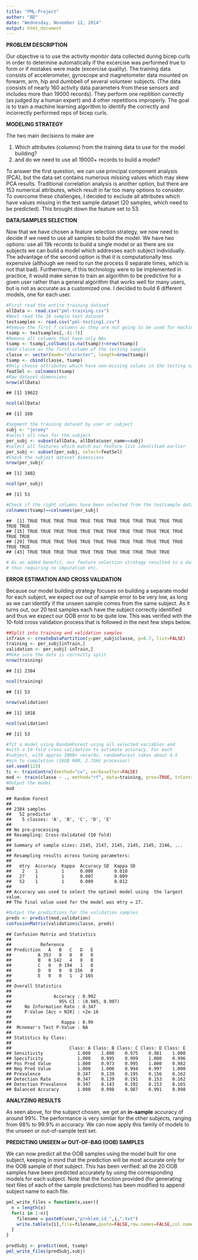 ```yaml
---
title: "PML-Project"
author: "BD"
date: "Wednesday, November 12, 2014"
output: html_document
---
```

**PROBLEM DESCRIPTION**  

Our objective is to use the activity monitor data collected during bicep curls in order to determine automatically if the excercise was performed true to form or if mistakes were made (excercise quality). The training data consists of accelerometer, gyroscope and magnetometer data mounted on forearm, arm, hip and dumbbell of several volunteer subjects. (The data consists of nearly 160 activity data parameters from these sensors and includes more than 19000 records). They perform one repitition correctly (as judged by a human expert) and 4 other repetitions improperly. The goal is to train a machine learning algorithm to identify the correctly and incorrectly performed reps of bicep curls. 

**MODELING STRATEGY**

The two main decisions to make are  
1) Which attributes (columns) from the training data to use for the model building?   
2) and do we need to use all 19000+ records to build a model?

To answer the first question, we can use principal component analysis (PCA), but the data set contains numerous missing values which may skew PCA results. Traditional correlation analysis is another option, but there are 153 numerical attributes, which result in far too many options to consider. 
To overcome these challenges, I decided to exclude all attributes which have values missing in the test sample dataset (20 samples, which need to be predicted). This brought down the feature set to 53.



**DATA/SAMPLES SELECTION**  

Now that we have chosen a feature selection strategy, we now need to decide if we need to use all samples to build the model. We have two options: use all 19k records to build a single model or as there are six subjects we can build a model which addresses each subject individually. The advantage of the second option is that it is computationally less expensive (although we need to run the process 6 separate times, which is not that bad). Furthermore, if this technology were to be implemented in practice, it would make sense to train an algorithm to be predictive for a given user rather than a general algorithm that works well for many users, but is not as accurate as a customized one. I decided to build 6 different models, one for each user. 


```r
#First read the entire training dataset
allData <- read.csv("pml-training.csv")
#Next read the 20 sample test dataset
testsamples <- read.csv("pml-testing1.csv")
#Remove the first 7 columns as they are not going to be used for machine learning
tsamp <- testsamples[,-(1:7)]
#Remove all columns that have only NAs
tsamp <- tsamp[,colSums(is.na(tsamp))<nrow(tsamp)]
#Add classe as the first column of the testing sample
classe <- vector(mode="character", length=nrow(tsamp))
tsamp <- cbind(classe, tsamp)
#Only choose attributes which have non-missing values in the testing sample
featSel <- colnames(tsamp)
#Raw dataset dimensions
nrow(allData)
```

```
## [1] 19622
```

```r
ncol(allData)
```

```
## [1] 160
```

```r
#Segment the training dataset by user or subject
subj <- "jeremy"
#select all rows for the subject
per_subj <- subset(allData, allData$user_name==subj)
#select all features which match our feature list identified earlier
per_subj <- subset(per_subj, select=featSel)
#Check the subject dataset dimensions
nrow(per_subj)
```

```
## [1] 3402
```

```r
ncol(per_subj)
```

```
## [1] 53
```

```r
#Check if the right columns have been selected from the testsample dataset and the subject dataset
colnames(tsamp)==colnames(per_subj)
```

```
##  [1] TRUE TRUE TRUE TRUE TRUE TRUE TRUE TRUE TRUE TRUE TRUE TRUE TRUE TRUE
## [15] TRUE TRUE TRUE TRUE TRUE TRUE TRUE TRUE TRUE TRUE TRUE TRUE TRUE TRUE
## [29] TRUE TRUE TRUE TRUE TRUE TRUE TRUE TRUE TRUE TRUE TRUE TRUE TRUE TRUE
## [43] TRUE TRUE TRUE TRUE TRUE TRUE TRUE TRUE TRUE TRUE TRUE
```

```r
# As an added benefit, our feature selection strategy resulted in a dataset with no NA's,
# thus requiring no imputation etc.
```

**ERROR ESTIMATION AND CROSS VALIDATION**  

Because our model building strategy focuses on building a separate model for each subject, we expect our out of sample error to be very low, as long as we can identify if the unseen sample comes from the same subject. As it turns out, our 20 test samples each have the subject correctly identified and thus we expect our OOB error to be quite low. This was verified with the 10-fold cross validation process that is followed in the next few steps below.


```r
##Split into training and validation samples
inTrain <- createDataPartition(y=per_subj$classe, p=0.7, list=FALSE)
training <- per_subj[inTrain,]
validation <- per_subj[-inTrain,]
#Make sure the data is correctly split
nrow(training)
```

```
## [1] 2384
```

```r
ncol(training)
```

```
## [1] 53
```

```r
nrow(validation)
```

```
## [1] 1018
```

```r
ncol(validation)
```

```
## [1] 53
```

```r
#fit a model using RandomForest using all selected variables and
#with a 10-fold cross validation to estimate accuracy. For each
#subject, with approx 3000+ records, randomForest takes about 4-5
#min to completion (16GB RAM, 2.7GHz processor)
set.seed(123)
tc <- trainControl(method="cv", verboseIter=FALSE)
mod <- train(classe ~ ., method="rf", data=training, prox=TRUE, trControl=tc)
#Output the model
mod
```

```
## Random Forest 
## 
## 2384 samples
##   52 predictor
##    5 classes: 'A', 'B', 'C', 'D', 'E' 
## 
## No pre-processing
## Resampling: Cross-Validated (10 fold) 
## 
## Summary of sample sizes: 2145, 2147, 2145, 2145, 2145, 2146, ... 
## 
## Resampling results across tuning parameters:
## 
##   mtry  Accuracy  Kappa  Accuracy SD  Kappa SD
##    2    1         1      0.008        0.010   
##   27    1         1      0.007        0.009   
##   52    1         1      0.009        0.012   
## 
## Accuracy was used to select the optimal model using  the largest value.
## The final value used for the model was mtry = 27.
```

```r
#Output the predictions for the validation samples
preds <- predict(mod,validation)
confusionMatrix(validation$classe, preds)
```

```
## Confusion Matrix and Statistics
## 
##           Reference
## Prediction   A   B   C   D   E
##          A 353   0   0   0   0
##          B   0 142   4   0   0
##          C   0   0 194   1   0
##          D   0   0   0 156   0
##          E   0   0   1   2 165
## 
## Overall Statistics
##                                         
##                Accuracy : 0.992         
##                  95% CI : (0.985, 0.997)
##     No Information Rate : 0.347         
##     P-Value [Acc > NIR] : <2e-16        
##                                         
##                   Kappa : 0.99          
##  Mcnemar's Test P-Value : NA            
## 
## Statistics by Class:
## 
##                      Class: A Class: B Class: C Class: D Class: E
## Sensitivity             1.000    1.000    0.975    0.981    1.000
## Specificity             1.000    0.995    0.999    1.000    0.996
## Pos Pred Value          1.000    0.973    0.995    1.000    0.982
## Neg Pred Value          1.000    1.000    0.994    0.997    1.000
## Prevalence              0.347    0.139    0.195    0.156    0.162
## Detection Rate          0.347    0.139    0.191    0.153    0.162
## Detection Prevalence    0.347    0.143    0.192    0.153    0.165
## Balanced Accuracy       1.000    0.998    0.987    0.991    0.998
```
**ANALYZING RESULTS**  

As seen above, for the subject chosen, we get an **in-sample** accuracy of around 99%. The performance is very similar for the other subjects, ranging from 98% to 99.9% in accuracy. We can now apply this family of models to the unseen or out-of-sample test set.

**PREDICTING UNSEEN or OUT-OF-BAG (OOB) SAMPLES**  

We can now predict all the OOB samples using the model built for one subject, keeping in mind that the prediction will be most accurate only for the OOB sample of *that* subject. This has been verified: all the 20 OOB samples have been predicted accurately by using the corresponding models for each subject. Note that the function provided (for generating text files of each of the sample predictions) has been modified to append subject name to each file.


```r
pml_write_files = function(x,user){
  n = length(x)
  for(i in 1:n){
    filename = paste0(user,"problem_id_",i,".txt")
    write.table(x[i],file=filename,quote=FALSE,row.names=FALSE,col.names=FALSE)
  }
}

predSubj <- predict(mod, tsamp)
pml_write_files(predSubj,subj)
```
